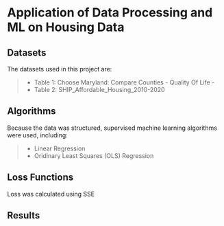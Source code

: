 # Application of Data Processing and ML on Housing Data

## Datasets 

The datasets used in this project are: 

> - Table 1: Choose Maryland: Compare Counties - Quality Of Life -  
> - Table 2: SHIP_Affordable_Housing_2010-2020
## Algorithms 
Because the data was structured, supervised machine learning algorithms were used, including:
> - Linear Regression
> - Oridinary Least Squares (OLS) Regression


## Loss Functions
Loss was calculated using SSE

## Results
